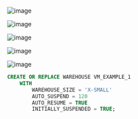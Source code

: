 ![image](https://user-images.githubusercontent.com/102650331/170950100-0911278e-b721-499e-babf-ca2aeb7eaf90.png)

![image](https://user-images.githubusercontent.com/102650331/170950339-87da14fd-fcca-4d72-b8a5-c1d49389e61f.png)

![image](https://user-images.githubusercontent.com/102650331/170952362-863bc4a6-2270-4fe8-8951-f6e7e9bbb38f.png)

![image](https://user-images.githubusercontent.com/102650331/170952396-41699971-aa82-407e-ab83-c45a6ff168c9.png)

![image](https://user-images.githubusercontent.com/102650331/170952438-d91fff3a-df92-4fe9-80fe-8de719365577.png)

```sql
CREATE OR REPLACE WAREHOUSE VM_EXAMPLE_1
	WITH
		WAREHOUSE_SIZE = 'X-SMALL'
		AUTO_SUSPEND = 120
		AUTO_RESUME = TRUE
		INITIALLY_SUSPENDED = TRUE;

```


